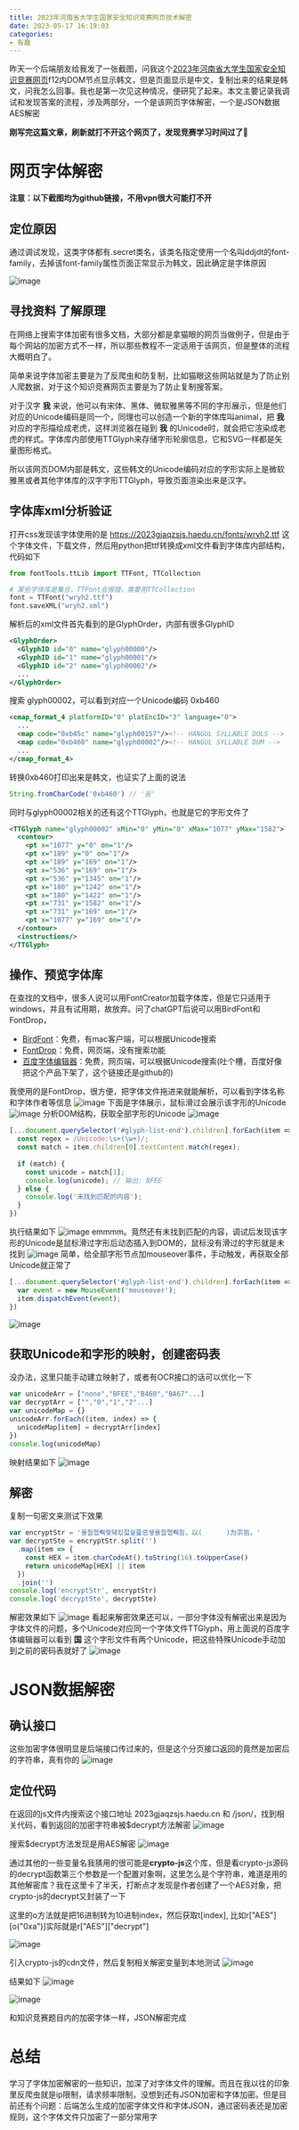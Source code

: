 ```yaml
---
title: 2023年河南省大学生国家安全知识竞赛网页技术解密
date: 2023-05-17 16:19:03
categories: 
- 有趣
---
```


昨天一个后端朋友给我发了一张截图，问我这个[2023年河南省大学生国家安全知识竞赛网页](https://2023gjaqzsjs.haedu.cn/gajs/#/questionBank)f12内DOM节点显示韩文，但是页面显示是中文，复制出来的结果是韩文，问我怎么回事。我也是第一次见这种情况，便研究了起来。本文主要记录我调试和发现答案的流程，涉及两部分，一个是该网页字体解密，一个是JSON数据AES解密

**刚写完这篇文章，刷新就打不开这个网页了，发现竞赛学习时间过了🥲**

# 网页字体解密

**注意：以下截图均为github链接，不用vpn很大可能打不开**

## 定位原因
通过调试发现，这类字体都有.secret类名，该类名指定使用一个名叫ddjdt的font-family，去掉该font-family属性页面正常显示为韩文，因此确定是字体原因

![image](https://github.com/XueMeijing/dingtalk-chatgpt-node/assets/35559153/15cef2a3-607c-46d1-b121-cd81522cc36b)

## 寻找资料 了解原理

在网络上搜索字体加密有很多文档，大部分都是拿猫眼的网页当做例子，但是由于每个网站的加密方式不一样，所以那些教程不一定适用于该网页，但是整体的流程大概明白了。

简单来说字体加密主要是为了反爬虫和防复制，比如猫眼这些网站就是为了防止别人爬数据，对于这个知识竞赛网页主要是为了防止复制搜答案。

对于汉字 **我** 来说，他可以有宋体、黑体、微软雅黑等不同的字形展示，但是他们对应的Unicode编码是同一个，同理也可以创造一个新的字体库叫animal，把 **我** 对应的字形描绘成老虎，这样浏览器在碰到 **我** 的Unicode时，就会把它渲染成老虎的样式。字体库内部使用TTGlyph来存储字形轮廓信息，它和SVG一样都是矢量图形格式。

所以该网页DOM内部是韩文，这些韩文的Unicode编码对应的字形实际上是微软雅黑或者其他字体库的汉字字形TTGlyph，导致页面渲染出来是汉字。

## 字体库xml分析验证

打开css发现该字体使用的是 https://2023gjaqzsjs.haedu.cn/fonts/wryh2.ttf 这个字体文件，下载文件，然后用python把ttf转换成xml文件看到字体库内部结构，代码如下

```python
from fontTools.ttLib import TTFont, TTCollection

# 某些字体库是集合，TTFont会报错，需要用TTCollection
font = TTFont("wryh2.ttf")
font.saveXML("wryh2.xml")
```
解析后的xml文件首先看到的是GlyphOrder，内部有很多GlyphID
```xml
<GlyphOrder>
  <GlyphID id="0" name="glyph00000"/>
  <GlyphID id="1" name="glyph00001"/>
  <GlyphID id="2" name="glyph00002"/>
  ...
</GlyphOrder>
```
搜索 glyph00002，可以看到对应一个Unicode编码 0xb460
```xml
<cmap_format_4 platformID="0" platEncID="3" language="0">
  ...
  <map code="0xb45c" name="glyph00157"/><!-- HANGUL SYLLABLE DULS -->
  <map code="0xb460" name="glyph00002"/><!-- HANGUL SYLLABLE DUM -->
  ...
</cmap_format_4>
```
转换0xb460打印出来是韩文，也证实了上面的说法
```javascript
String.fromCharCode('0xb460') // '둠'
```
同时与glyph00002相关的还有这个TTGlyph，也就是它的字形文件了
```xml
<TTGlyph name="glyph00002" xMin="0" yMin="0" xMax="1077" yMax="1582">
  <contour>
    <pt x="1077" y="0" on="1"/>
    <pt x="189" y="0" on="1"/>
    <pt x="189" y="169" on="1"/>
    <pt x="536" y="169" on="1"/>
    <pt x="536" y="1345" on="1"/>
    <pt x="180" y="1242" on="1"/>
    <pt x="180" y="1422" on="1"/>
    <pt x="731" y="1582" on="1"/>
    <pt x="731" y="169" on="1"/>
    <pt x="1077" y="169" on="1"/>
  </contour>
  <instructions/>
</TTGlyph>
```

## 操作、预览字体库

在查找的文档中，很多人说可以用FontCreator加载字体库，但是它只适用于windows，并且有试用期，故放弃。问了chatGPT后说可以用BirdFont和FontDrop，

- [BirdFont](https://birdfont.org/)：免费，有mac客户端，可以根据Unicode搜索
- [FontDrop](https://fontdrop.info/)：免费，网页端，没有搜索功能
- [百度字体编辑器](https://kekee000.github.io/fonteditor/)：免费，网页端，可以根据Unicode搜索(吐个槽，百度好像把这个产品下架了，这个链接还是github的)

我使用的是FontDrop，很方便，把字体文件拖进来就能解析，可以看到字体名称和字体作者等信息
![image](https://github.com/XueMeijing/dingtalk-chatgpt-node/assets/35559153/b977cedc-77aa-4ac2-88a3-a2559f670d46)
下面是字体展示，鼠标滑过会展示该字形的Unicode
![image](https://github.com/XueMeijing/dingtalk-chatgpt-node/assets/35559153/06594a36-c206-43e7-9a6c-0181eac5a31c)
分析DOM结构，获取全部字形的Unicode
![image](https://github.com/XueMeijing/dingtalk-chatgpt-node/assets/35559153/f7f31764-7173-4b49-a20a-3aad1f8077c8)
```javascript
[...document.querySelector('#glyph-list-end').children].forEach(item => {
  const regex = /Unicode:\s+(\w+)/;
  const match = item.children[0].textContent.match(regex);
  
  if (match) {
    const unicode = match[1];
    console.log(unicode); // 输出: BFEE
  } else {
    console.log('未找到匹配的内容');
  }
})
```
执行结果如下
![image](https://github.com/XueMeijing/dingtalk-chatgpt-node/assets/35559153/51659aee-f59d-4d0f-ad0a-e5047460432d)
emmmm。竟然还有未找到匹配的内容，调试后发现该字形的Unicode是鼠标滑过字形后动态插入到DOM的，鼠标没有滑过的字形就是未找到
![image](https://github.com/XueMeijing/dingtalk-chatgpt-node/assets/35559153/62b3ef20-8838-4228-a4aa-3ccae7af8c72)
简单，给全部字形节点加mouseover事件，手动触发，再获取全部Unicode就正常了
```javascript
[...document.querySelector('#glyph-list-end').children].forEach(item => {
  var event = new MouseEvent('mouseover');
  item.dispatchEvent(event);
})
```
![image](https://github.com/XueMeijing/dingtalk-chatgpt-node/assets/35559153/747cc3db-a27f-40f3-873e-8e777b95df66)

## 获取Unicode和字形的映射，创建密码表

没办法，这里只能手动建立映射了，或者有OCR接口的话可以优化一下
```javascript
var unicodeArr = ["none","BFEE","B460","BA67"...]
var decryptArr = ["","0","1","2"...]
var unicodeMap = {}
unicodeArr.forEach((item, index) => {
  unicodeMap[item] = decryptArr[index]
})
console.log(unicodeMap)
```
映射结果如下
![image](https://github.com/XueMeijing/dingtalk-chatgpt-node/assets/35559153/d471864a-d53f-4052-ae19-2897f9bcd6bb)

## 解密

复制一句密文来测试下效果
```javascript
var encryptStr = '욜춼헵풱쐋뒈킧젋쉍쯃总쉫욜춼헵풱칌，以(      )为宗旨。'
var decryptSte = encryptStr.split('')
  .map(item => {
    const HEX = item.charCodeAt().toString(16).toUpperCase()
    return unicodeMap[HEX] || item
  })
  .join('')
console.log('encryptStr', encryptStr)
console.log('decryptSte', decryptSte)
```
解密效果如下
![image](https://github.com/XueMeijing/dingtalk-chatgpt-node/assets/35559153/eeddd7e1-6d6f-4f4d-aaf4-a9a6bee733f7)
看起来解密效果还可以，一部分字体没有解密出来是因为字体文件的问题，多个Unicode对应同一个字体文件TTGlyph，用上面说的百度字体编辑器可以看到 **国** 这个字形文件有两个Unicode，把这些特殊Unicode手动加到之前的密码表就好了
![image](https://github.com/XueMeijing/dingtalk-chatgpt-node/assets/35559153/7e795ae6-fb06-415c-bfe5-2eacc5117642)


# JSON数据解密

## 确认接口
这些加密字体很明显是后端接口传过来的，但是这个分页接口返回的竟然是加密后的字符串，真有你的
![image](https://github.com/XueMeijing/dingtalk-chatgpt-node/assets/35559153/6f04b6d7-f7cf-466d-9eb6-125b1feaa2ab)

## 定位代码
在返回的js文件内搜索这个接口地址 2023gjaqzsjs.haedu.cn 和 /json/，找到相关代码，看到返回的加密字符串被$decrypt方法解密
![image](https://github.com/XueMeijing/dingtalk-chatgpt-node/assets/35559153/4c23698e-da90-4e69-abc8-1eb1b1351c88)

搜索$decrypt方法发现是用AES解密
![image](https://github.com/XueMeijing/dingtalk-chatgpt-node/assets/35559153/01a7fce6-d1a0-46c1-a4f8-518ed9c5bcbc)

通过其他的一些变量名我猜用的很可能是**crypto-js**这个库，但是看crypto-js源码的decrypt函数第三个参数是一个配置对象啊，这里怎么是个字符串，难道是用的其他解密库？我在这里卡了半天，打断点才发现是作者创建了一个AES对象，把crypto-js的decrypt又封装了一下

这里的o方法就是把16进制转为10进制index，然后获取t[index], 比如r["AES"][o("0xa")]实际就是r["AES"]["decrypt"]

![image](https://github.com/XueMeijing/dingtalk-chatgpt-node/assets/35559153/41319712-5058-456f-a54a-095c55be2e4c)

引入crypto-js的cdn文件，然后复制相关解密变量到本地测试
![image](https://github.com/XueMeijing/dingtalk-chatgpt-node/assets/35559153/f75438b8-8e9c-4a8a-a321-d376ab2f68f0)

结果如下
![image](https://github.com/XueMeijing/dingtalk-chatgpt-node/assets/35559153/970c662f-fbb8-4882-b05e-babb6140a4f6)

![image](https://github.com/XueMeijing/dingtalk-chatgpt-node/assets/35559153/3d8c92c6-07ca-46e0-82b0-d1d2fcf0fccb)

和知识竞赛题目内的加密字体一样，JSON解密完成

# 总结

学习了字体加密解密的一些知识，加深了对字体文件的理解。而且在我以往的印象里反爬虫就是ip限制，请求频率限制，没想到还有JSON加密和字体加密。但是目前还有个问题：后端怎么生成的加密字体文件和字体JSON，通过密码表还是加密规则，这个字体文件只加密了一部分常用字
